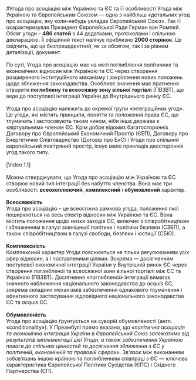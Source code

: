 #Угода про асоціацію між Україною та ЄС та її особливості
Угода між Україною та Європейським Союзом — одна з найбільш «детальних угод про асоціацію, яку коли-небудь укладав Європейський Союз». Так її охарактеризував Президент Європейської Ради Герман ван Ромпей. Обсяг угоди – **486 статей** з 44 додатками, протоколами і спільною декларацією. Її офіційний текст налічує приблизно **2000 сторінок**. Це свідчить, що це безпрецедентний, як за обсягом, так і за рівнем деталізації, документ.
<br /><br /> 
По суті, Угода про асоціацію має на меті поглиблення політичних та економічних відносин між Україною та ЄС через створення розширеного інституційного механізму і закріплення нових положень щодо зближення законодавства. Особливе значення має прагнення створити **поглиблену та всеосяжну зону вільної торгівлі** (ПВЗВТ), що веде до поступової інтеграції України до Внутрішнього ринку ЄС. 
<br /><br />
Угода про асоціацію належить до окремої групи «інтеграційних угод». Це угоди, які містять принципи, поняття та положення права ЄС, що тлумачать і застосовують таким чином, ніби інша держава є «віртуальним» членом ЄС. Крім добре відомих багатосторонніх Договору про Європейський Економічний Простір (ЄЕП), Договору про Енергетичне Співтовариство (Договір про ЕнС) і Угоди про спільний європейський повітряний простір, існує мало прикладів двосторонніх угод такого типу.
<br /><br />
[Video 1.1]
<br /><br />
Можна стверджувати, що Угода про асоціацію між Україною та ЄС створює новий тип інтеграції без набуття членства. Вона має три особливості: **всеохоплюючий**, **комплексний** і **обумовлений** характер.<br /><br />
**Всеосяжність**<br />
Угода про асоціацію – це всеосяжна рамкова угода, положення якої поширюються на весь спектр відносин між Україною та ЄС. Вона містить положення щодо низки заходів ЄС, включно з співробітництвом і зближенням в галузі зовнішньої політики і політики безпеки (СЗБП), а також співробітництвом в галузі свободи, безпеки і юстиції (СБЮ). <br /><br />
**Комплексність**<br />
Комплексний характер Угоди пояснюється не тільки регулюванням усіх сфер відносин, а і поставленими цілями. Зокрема — досягненням поступової економічної інтеграції України у Внутрішній ринок ЄС через створення поглибленої та всеосяжної зони вільної торгівлі між ЄС та Україною (ПВЗВТ). Досягнення «поглибленої» інтеграції вимагає значного наближення національного законодавства до _acquis_ ЄС, зокрема складних механізмів забезпечення однакового тлумачення і ефективного застосування відповідного національного законодавства ЄС та _acquis_ ЄС.<br /><br />
**Обумовленість**<br />
Угода про асоціацію ґрунтується на суворій обумовленості (англ. «conditionality»). У Преамбулі прямо вказано, що _«політична асоціація та економічна інтеграція України в Європейський Союз залежатиме від результатів імплементації цієї Угоди, а також забезпечення Україною поваги до спільних цінностей та досягнення зближення з ЄС у політичній, економічній та правовій сферах»_. Зв'язок між виконанням зобов’язань іншою країною та поглибленням співпраці з ЄС — ключова характеристика Європейської Політики Сусідства (ЄПС) і Східного Партнерства (СП).
